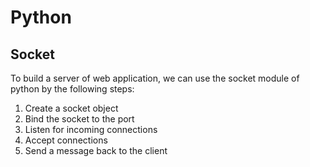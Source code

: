 # Python


## Socket

To build a server of web application, we can use the socket module of python by the following steps:
1. Create a socket object
2. Bind the socket to the port
3. Listen for incoming connections
4. Accept connections
5. Send a message back to the client
